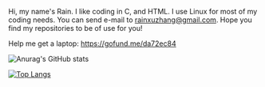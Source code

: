 Hi, my name's Rain. I like coding in C, and HTML. I use Linux for most of my coding needs. You can send e-mail to rainxuzhang@gmail.com. Hope you find my repositories to be of use for you!

Help me get a laptop: https://gofund.me/da72ec84

![Anurag's GitHub stats](https://github-readme-stats.vercel.app/api?username=rainxuzhang&show_icons=true&theme=transparent)

[![Top Langs](https://github-readme-stats.vercel.app/api/top-langs/?username=RainXuZhang)](https://github.com/anuraghazra/github-readme-stats&theme=transparent)

